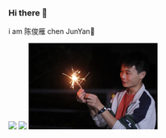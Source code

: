 ### Hi there 👋

i am 陈俊雁 chen JunYan🪸

 <img src="https://github-readme-stats.vercel.app/api/top-langs/?username=chenjunyan1&layout=compact"  />

 <img src="https://github-readme-stats.vercel.app/api?username=chenjunyan1&show_icons=true&bg_color=30,e96443,904e95&title_color=fff&text_color=fff&icon_color=fff"  />

 <img src="./mmexport1672489739500.jpg" alt="mmexport1672489739500" style="zoom:25%;" />
